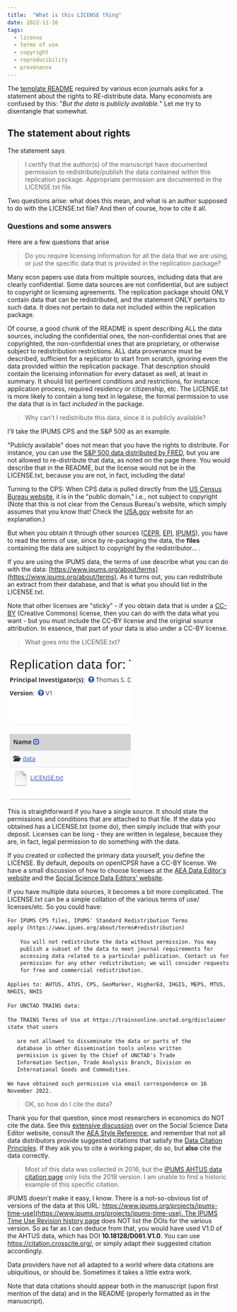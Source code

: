 ```yaml
---
title:  "What is this LICENSE thing"
date: 2022-11-16
tags:
  - license 
  - terms of use
  - copyright
  - reproducibility
  - provenance
---
```


The [template README](https://social-science-data-editors.github.io/template_README/) required by various econ journals asks for a statement about the rights to RE-distribute data. Many economists are confused by this: "*But the data is publicly available.*" Let me try to disentangle that somewhat.

<!-- more -->

## The statement about rights

The statement says

> I certify that the author(s) of the manuscript have documented 
> permission to redistribute/publish the data contained within this 
> replication package. Appropriate permission are documented in the 
> LICENSE.txt file.

Two questions arise: what does this mean, and what is an author supposed to do with the LICENSE.txt file? And then of course, how to cite it all.

### Questions and some answers

Here are a few questions that arise

> Do you require licensing information for all the data that we are using, or just the specific data that is provided in the replication package? 

Many econ papers use data from multiple sources, including data that are clearly confidential. Some data sources are not confidential, but are subject to copyright or licensing agreements. The replication package should ONLY contain data that can be redistributed, and the statement ONLY pertains to such data. It does not pertain to data not included within the replication package. 

Of course, a good chunk of the README is spent describing ALL the data sources, including the confidential ones, the non-confidential ones that are copyrighted, the non-confidential ones that are proprietary, or otherwise subject to redistribution restrictions. ALL data provenance must be described, sufficient for a replicator to start from scratch, ignoring even the data provided within the replication package. That description should contain the licensing information for every dataset as well, at least in summary. It should list pertinent conditions and restrictions, for instance: application process, required residency or citizenship, etc. The LICENSE.txt is more likely to contain a long text in legalese, the formal permission to use the data that is in fact *included* in the package.

> Why can't I redistribute this data, since it is publicly available?

I'll take the IPUMS CPS and the S&P 500 as an example. 

"Publicly available" does not mean that you have the rights to distribute. For instance, you can use the [S&P 500 data distributed by FRED](https://fred.stlouisfed.org/series/SP500), but you are not allowed to re-distribute that data, as noted on the page there. You would describe that in the README, but the license would not be in the LICENSE.txt, because you are not, in fact, including the data!

Turning to the CPS: When CPS data is pulled directly from the [US Census Bureau website](https://www.census.gov/programs-surveys/cps.html), it is in the "public domain," i.e., not subject to copyright (Note that this is not clear from the Census Bureau's website, which simply assumes that you know that! Check the [USA.gov](https://www.usa.gov/government-works) website for an explanation.) 

But when you obtain it through other sources ([CEPR](https://ceprdata.org/), [EPI](https://www.epi.org/data/), [IPUMS](https://www.ipums.org/projects/ipums-cps)), you have to read the terms of use, since by re-packaging the data, the **files** containing the data​ are subject to copyright by the redistributor... . 

If you are using the IPUMS data, the terms of use describe what you can do with the data: [https://www.ipums.org/about/terms](https://www.ipums.org/about/terms). As it turns out, you can​ redistribute an extract from their database, and that​ is what you should list in the LICENSE.txt. 

Note that other licenses are "sticky" - if you obtain data that is under a [CC-BY](https://creativecommons.org/licenses/by/4.0/) (Creative Commons) license, then you can do with the data what you want - but you must include the CC-BY license and the original source attribution. In essence, that part of your data is also under a CC-BY license.

> What goes into the LICENSE.txt?

![LICENSE txt image](/images/openicpsr-license.png)

This is straightforward if you have a single source. It should state the permissions and conditions that are attached to that file. If the data you obtained has a LICENSE.txt (some do), then simply include that with your deposit. Licenses can be long - they are written in legalese, because they are, in fact, legal permission to do something with the data.

If you created or collected the primary data yourself, you define the LICENSE. By default, deposits on openICPSR have a CC-BY license. We have a small discussion of how to choose licenses at the [AEA Data Editor's website](https://aeadataeditor.github.io/aea-de-guidance/Licensing_guidance) and the [Social Science Data Editors' website](https://social-science-data-editors.github.io/guidance/Licensing_guidance.html). 

If you have multiple data sources, it becomes a bit more complicated. The LICENSE.txt can be a simple collation of the various terms of use/ licenses/etc. So you could have:

```
For IPUMS CPS files, IPUMS' Standard Redistribution Terms 
apply (https://www.ipums.org/about/terms#redistribution)

    You will not redistribute the data without permission. You may 
    publish a subset of the data to meet journal requirements for 
    accessing data related to a particular publication. Contact us for
    permission for any other redistribution; we will consider requests
    for free and commercial redistribution. 

Applies to: AHTUS, ATUS, CPS, GeoMarker, HigherEd, IHGIS, MEPS, MTUS, NHGIS, NHIS

For UNCTAD TRAINS data:

The TRAINS Terms of Use at https://trainsonline.unctad.org/disclaimer state that users

   are not allowed to disseminate the data or parts of the 
   database in other dissemination tools unless written 
   permission is given by the Chief of UNCTAD's Trade 
   Information Section, Trade Analysis Branch, Division on 
   International Goods and Commodities. 

We have obtained such permission via email correspondence on 16 November 2022. 
```

> OK, so how do I cite the data?

Thank you for that question, since most researchers in economics do NOT cite the data. See this [extensive discussion](https://social-science-data-editors.github.io/guidance/addtl-data-citation-guidance.html) over on the Social Science Data Editor website, consult the [AEA Style Reference](https://www.aeaweb.org/journals/policies/sample-references), and remember that not all data distributors provide suggested citations that satisfy the [Data Citation Principles](https://force11.org/info/joint-declaration-of-data-citation-principles-final/). If they ask you to cite a working paper, do so, but **also** cite the data correctly.

> Most of this data was collected in 2016, but the [IPUMS AHTUS data citation page](https://www.ahtusdata.org/ahtus/citation.shtml) only lists the 2018 version. I am unable to find a historic example of this specific citation. 

IPUMS doesn't make it easy, I know.  There is a not-so-obvious list of versions of the data at this URL: [https://www.ipums.org/projects/ipums-time-use](https://www.ipums.org/projects/ipums-time-use). The IPUMS Time Use Revision history page](https://www.ahtusdata.org/ahtus-action/revisions) does NOT list the DOIs for the various version. So as far as I can deduce from that, you would have used V1.0 of the AHTUS data, which has DOI **10.18128/D061.V1.0**. You can use https://citation.crosscite.org/, or simply adapt their suggested citation accordingly.

Data providers have not all adapted to a world where data citations are ubiquitious, or should be. Sometimes it takes a little extra work.

Note that data citations should appear both in the manuscript (upon first mention of the data) and in the README (properly formatted as in the manuscript).